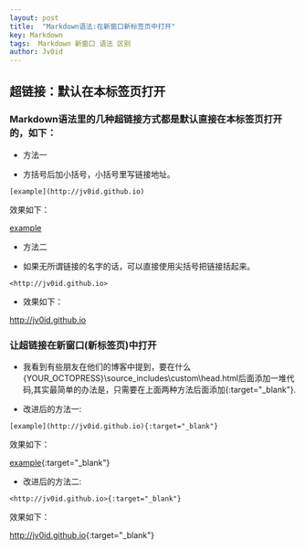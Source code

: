 ```yaml
---
layout: post
title:  "Markdown语法:在新窗口新标签页中打开"
key: Markdown
tags:  Markdown 新窗口 语法 区别   
author: Jv0id
---
```




## 超链接：默认在本标签页打开

### Markdown语法里的几种超链接方式都是默认直接在本标签页打开的，如下：

* 方法一

 - 方括号后加小括号，小括号里写链接地址。

`[example](http://jv0id.github.io)`

 效果如下：

[example](http://jv0id.github.io)




* 方法二

 - 如果无所谓链接的名字的话，可以直接使用尖括号把链接括起来。

`<http://jv0id.github.io>`

 - 效果如下：

<http://jv0id.github.io>

### 让超链接在新窗口(新标签页)中打开

 - 我看到有些朋友在他们的博客中提到，要在什么{YOUR_OCTOPRESS}\source_includes\custom\head.html后面添加一堆代码,其实最简单的办法是，只需要在上面两种方法后面添加{:target="_blank"}.

- 改进后的方法一:

`[example](http://jv0id.github.io){:target="_blank"}`

效果如下：

[example](http://jv0id.github.io){:target="_blank"}

- 改进后的方法二:

`<http://jv0id.github.io>{:target="_blank"}`

效果如下：

<http://jv0id.github.io>{:target="_blank"}
